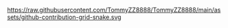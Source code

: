 <!-- 贪吃蛇 - 图片有 actions/Generate Snake 定时生成 -->
<!-- <picture>
  <source media="(prefers-color-scheme: dark)" srcset="./assets/github-contribution-grid-snake.gif" />
  <source media="(prefers-color-scheme: light)" srcset="./assets/github-contribution-grid-snake.gif" />
  <img width="100%" alt="github-snake" src="./assets/github-contribution-grid-snake.gif" />
</picture> -->
https://raw.githubusercontent.com/TommyZZ8888/TommyZZ8888/main/assets/github-contribution-grid-snake.svg
